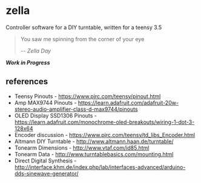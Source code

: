 # zella
Controller software for a DIY turntable, written for a teensy 3.5

> You saw me spinning from the corner of your eye
>
> -- <cite>Zella Day</cite>

***Work in Progress***

references
---
- Teensy Pinouts - https://www.pjrc.com/teensy/pinout.html
- Amp MAX9744 Pinouts - https://learn.adafruit.com/adafruit-20w-stereo-audio-amplifier-class-d-max9744/pinouts
- OLED Display SSD1306 Pinouts - https://learn.adafruit.com/monochrome-oled-breakouts/wiring-1-dot-3-128x64
- Encoder discussion - https://www.pjrc.com/teensy/td_libs_Encoder.html
- Altmann DIY Turntable - http://www.altmann.haan.de/turntable/
- Tonearm Dimensions - http://www.vtaf.com/id85.html
- Tonearm Data - http://www.turntablebasics.com/mounting.html
- Direct Digital Synthesis - http://interface.khm.de/index.php/lab/interfaces-advanced/arduino-dds-sinewave-generator/

